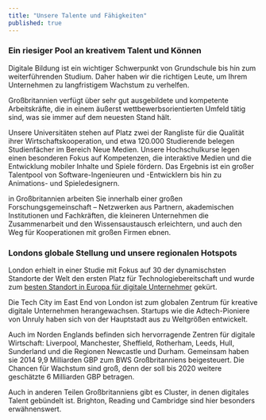 ```yaml
---
title: "Unsere Talente und Fähigkeiten"
published: true
---
```


### Ein riesiger Pool an kreativem Talent und Können

Digitale Bildung ist ein wichtiger Schwerpunkt von Grundschule bis hin zum weiterführenden Studium. Daher haben wir die richtigen Leute, um Ihrem Unternehmen zu langfristigem Wachstum zu verhelfen.

Großbritannien verfügt über sehr gut ausgebildete und kompetente Arbeitskräfte, die in einem äußerst wettbewerbsorientierten Umfeld tätig sind, was sie immer auf dem neuesten Stand hält.

Unsere Universitäten stehen auf Platz zwei der Rangliste für die Qualität ihrer Wirtschaftskooperation, und etwa 120.000 Studierende belegen Studienfächer im Bereich Neue Medien. Unsere Hochschulkurse legen einen besonderen Fokus auf Kompetenzen, die interaktive Medien und die Entwicklung mobiler Inhalte und Spiele fördern. Das Ergebnis ist ein großer Talentpool von Software-Ingenieuren und -Entwicklern bis hin zu Animations- und Spieledesignern.

in Großbritannien arbeiten Sie innerhalb einer großen Forschungsgemeinschaft – Netzwerken aus Partnern, akademischen Institutionen und Fachkräften, die kleineren Unternehmen die Zusammenarbeit und den Wissensaustausch erleichtern, und auch den Weg für Kooperationen mit großen Firmen ebnen.

### Londons globale Stellung und unsere regionalen Hotspots

London erhielt in einer Studie mit Fokus auf 30 der dynamischsten Standorte der Welt den ersten Platz für Technologiebereitschaft und wurde zum [besten Standort in Europa für digitale Unternehmer](https://digitalcityindex.eu/city/16) gekürt.

Die Tech City im East End von London ist zum globalen Zentrum für kreative digitale Unternehmen herangewachsen. Startups wie die Adtech-Pioniere von Unruly haben sich von der Hauptstadt aus zu Weltgrößen entwickelt.

Auch im Norden Englands befinden sich hervorragende Zentren für digitale Wirtschaft: Liverpool, Manchester, Sheffield, Rotherham, Leeds, Hull, Sunderland und die Regionen Newcastle und Durham. Gemeinsam haben sie 2014 9,9 Milliarden GBP zum BWS Großbritanniens beigesteuert. Die Chancen für Wachstum sind groß, denn der soll bis 2020 weitere geschätzte 6 Milliarden GBP betragen.

Auch in anderen Teilen Großbritanniens gibt es Cluster, in denen digitales Talent gebündelt ist. Brighton, Reading und Cambridge sind hier besonders erwähnenswert.
